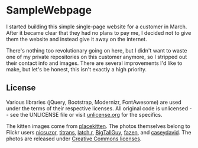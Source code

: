 SampleWebpage
=============

I started building this simple single-page website for a customer in March. After it became clear that they had no plans to pay me, I decided not to give them the website and instead give it away on the internet.

There's nothing too revolutionary going on here, but I didn't want to waste one of my private repositories on this customer anymore, so I stripped out their contact info and images.  There are several improvements I'd like to make, but let's be honest, this isn't exactly a high priority.

License
-------

Various libraries (jQuery, Bootstrap, Modernizr, FontAwesome) are used under the terms of their respective licenses. All original code is unlicensed -- see the UNLICENSE file or visit [unlicense.org](http://unlicense.org/) for the specifics.

The kitten images come from [placekitten](http://placekitten.com/). The photos themselves belong to Flickr users [nicsuzor](http://flickr.com/photos/nicsuzor/), [titrans](http://flickr.com/photos/titrans/), [latch.r](http://flickr.com/photos/lachlanrogers/), [BigTallGuy](http://www.flickr.com/photos/bigtallguy/), [fazen](http://flickr.com/photos/fazen/), and [caseydavid](http://flickr.com/photos/caseydavid/). The photos are released under [Creative Commons licenses](http://placekitten.com/attribution.html).